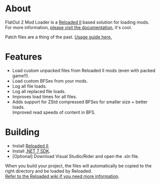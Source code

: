 # About

FlatOut 2 Mod Loader is a [Reloaded II](https://reloaded-project.github.io/Reloaded-II/) based solution for loading mods.  
For more information, [please visit the documentation](https://sewer56.dev/FlatOut2.Utils.ModLoader/), it's cool.  

Patch files are a thing of the past. [Usage guide here.](https://sewer56.dev/FlatOut2.Utils.ModLoader/usage)

# Features

- Load custom unpacked files from Reloaded II mods (even with packed game!!).  
- Load custom BFSes from your mods.  
- Log all file loads.  
- Log all replaced file loads.  
- Improves load times for all files.  
- Adds support for ZStd compressed BFSes for smaller size + better loads.  
Improved read speeds of content in BFS.  

# Building

- Install [Reloaded II](https://github.com/Reloaded-Project/Reloaded-II/releases/latest).  
- Install [.NET 7 SDK](https://dotnet.microsoft.com/en-us/download/dotnet/7.0).  
- [Optional] Download Visual Studio/Rider and open the .sln file.  

When you build your project, the files will automatically be copied to the right directory and be loaded by Reloaded.  
[Refer to the Reloaded wiki if you need more information](https://reloaded-project.github.io/Reloaded-II/DevelopmentEnvironmentSetup/).  
